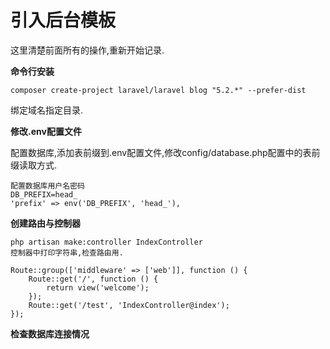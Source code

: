 # 引入后台模板

这里清楚前面所有的操作,重新开始记录.

**命令行安装**

```
composer create-project laravel/laravel blog "5.2.*" --prefer-dist
```

绑定域名指定目录.

**修改.env配置文件**

配置数据库,添加表前缀到.env配置文件,修改config\/database.php配置中的表前缀读取方式.

```
配置数据库用户名密码
DB_PREFIX=head_
'prefix' => env('DB_PREFIX', 'head_'),
```

**创建路由与控制器**

```
php artisan make:controller IndexController
控制器中打印字符串,检查路由用.
```

```
Route::group(['middleware' => ['web']], function () {
    Route::get('/', function () {
        return view('welcome');
    });
    Route::get('/test', 'IndexController@index');
});
```

**检查数据库连接情况**



